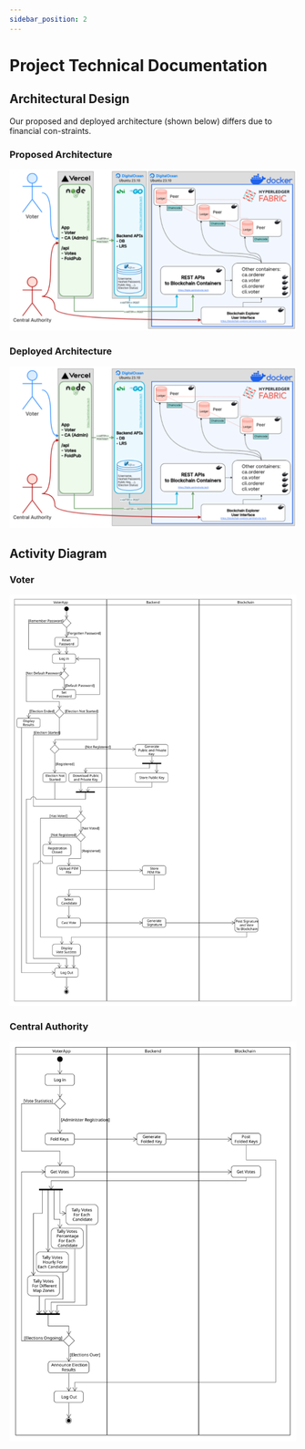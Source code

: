 ```yaml
---
sidebar_position: 2
---
```


# Project Technical Documentation

## Architectural Design

Our proposed and deployed architecture (shown below) differs due to financial con-straints.

### Proposed Architecture

![Alt text](../../static/img/project-technical-documentation/Proposed_Architecture.png)

### Deployed Architecture

![Alt text](../../static/img/project-technical-documentation/Deployed_Architecture.png)

## Activity Diagram

### Voter

![Alt text](../../static/img/project-technical-documentation/VoterActivityDiagram.svg)

### Central Authority

![Alt text](../../static/img/project-technical-documentation/CAActivityDiagram.svg)
